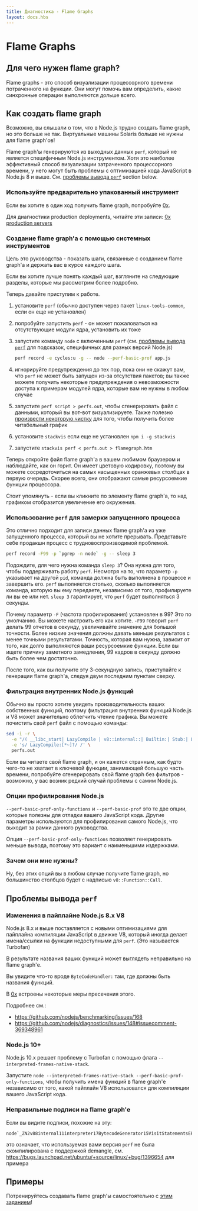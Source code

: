 ```yaml
---
title: Диагностика - Flame Graphs
layout: docs.hbs
---
```


# Flame Graphs

## Для чего нужен flame graph?

Flame graphs - это способ визуализации процессорного времени потраченного на функции. Они могут помочь вам определить, какие синхронные операции выполняются дольше всего.

## Как создать flame graph

Возможно, вы слышали о том, что в Node.js трудно создать flame graph, но это больше не так. Виртуальные машины Solaris больше не нужны для flame graph'ов!

Flame graph'ы генерируются из выходных данных `perf`, который не является специфичным Node.js инструментом. Хотя это наиболее эффективный способ визуализации затраченного процессорного времени, у него могут быть проблемы с оптимизацией кода JavaScript в Node.js 8 и выше. См. [проблемы вывода `perf`](#perf-output-issues) section below.

### Используйте предварительно упакованный инструмент

Если вы хотите в один ход получить flame graph, попробуйте [0x](https://www.npmjs.com/package/0x).

Для диагностики production deployments, читайте эти записи: [0x production servers](https://github.com/davidmarkclements/0x/blob/master/docs/production-servers.md)

### Создание flame graph'а с помощью системных инструментов

Цель это руководства - показать шаги, связанные с созданием flame graph'а и держать вас в курсе каждого шага.

Если вы хотите лучше понять каждый шаг, взгляните на следующие разделы, которые мы рассмотрим более подробно.

Теперь давайте приступим к работе.

1. установите `perf` (обычно доступен через пакет `linux-tools-common`, если он еще не установлен)
2. попробуйте запустить `perf` - он может пожаловаться на отсутствующие модули ядра, установить их тоже
3. запустите команду `node` с включенным `perf` (см. [проблемы вывода `perf`](#perf-output-issues) для подсказок, специфичных для разных версий Node.js)

   ```bash
   perf record -e cycles:u -g -- node --perf-basic-prof app.js
   ```

4. игнорируйте предупреждения до тех пор, пока они не скажут вам, что `perf` не может быть запущен из-за отсутствия пакетов; вы также можете получить некоторые предупреждения о невозможности доступа к примерам модулей ядра, которые вам не нужны в любом случае
5. запустите `perf script > perfs.out`, чтобы сгенерировать файл с данными, который вы вот-вот визуализируете. Также полезно [произвести некоторую чистку](#filtering-out-node-js-internal-functions) для того, чтобы получить более читабельный график
6. установите `stackvis` если еще не установлен `npm i -g stackvis`
7. запустите `stackvis perf < perfs.out > flamegraph.htm`

Теперь откройте файл flame graph'а в вашем любимом браузером и наблюдайте, как он горит. Он имеет цветовую кодировку, поэтому вы можете сосредоточиться на самых насыщенных оранжевых столбцах в первую очередь. Скорее всего, они отображают самые ресурсоемкие функции процессора.

Стоит упомянуть - если вы кликните по элементу flame graph'а, то над графиком отобразится увеличение его окружения.

### Использование `perf` для замерки запущенного процесса

Это отлично подходит для записи данных flame graph'а из уже запущенного процесса, который вы не хотите прерывать. Представьте себе продакшн процесс с трудновоспроизводимой проблемой.

```bash
perf record -F99 -p `pgrep -n node` -g -- sleep 3
```

Подождите, для чего нужна команда `sleep 3`? Она нужна для того, чтобы поддерживать работу `perf`. Несмотря на то, что параметр `-p` указывает на другой `pid`, команда должна быть выполнена в процессе и завершить его. `perf` выполняется столько, сколько выполняется команда, которую вы ему передаете, независимо от того, профилируете ли вы ее или нет. `sleep 3` гарантирует, что `perf` будет выполняться 3 секунды.

Почему параметр `-F` (частота профилирования) установлен в 99? Это по умолчанию. Вы можете настроить его как хотите. `-F99` говорит `perf` делать 99 отчетов в секунду, увеличивайте значение для большой точности. Более низкие значения должны давать меньше результатов с менее точными результатами. Точность, которая вам нужна, зависит от того, как долго выполняются ваши ресурсоемкие функции. Если вы ищете причину заметного замедления, 99 кадров в секунду должно быть более чем достаточно.

После того, как вы получите эту 3-секундную запись, приступайте к генерации flame graph'а, следуя двум последним пунктам сверху.

### Фильтрация внутренних Node.js функций

Обычно вы просто хотите увидеть производительность ваших собственных функций, поэтому фильтрация внутренних функций Node.js и V8 может значительно облегчить чтение графика. Вы можете почистить свой `perf` файл с помощью команды:

```bash
sed -i -r \
  -e "/( __libc_start| LazyCompile | v8::internal::| Builtin:| Stub:| LoadIC:|\[unknown\]| LoadPolymorphicIC:)/d" \
  -e 's/ LazyCompile:[*~]?/ /' \
  perfs.out
```

Если вы читаете свой flame graph, и он кажется странным, как будто чего-то не хватает в ключевой функции, занимающей большую часть времени, попробуйте сгенерировать свой flame graph без фильтров - возможно, у вас возник редкий случай проблемы с самим Node.js.

### Опции профилирования Node.js

`--perf-basic-prof-only-functions` и `--perf-basic-prof` это те две опции, которые полезны для отладки вашего JavaScript кода. Другие параметры используются для профилирования самого Node.js, что выходит за рамки данного руководства.

Опция `--perf-basic-prof-only-functions` позволяет генерировать меньше вывода, поэтому это вариант с наименьшими издержками.

### Зачем они мне нужны?

Ну, без этих опций вы в любом случае получите flame graph, но большинство столбцов будет с надписью `v8::Function::Call`.

## Проблемы вывода `perf`

### Изменения в пайплайне Node.js 8.x V8

Node.js 8.x и выше поставляется с новыми оптимизациями для пайплайна компиляции JavaScript в движке V8, который иногда делает имена/ссылки на функции недоступными для `perf`. (Это называется Turbofan)

В результате названия ваших функций может выглядеть неправильно на flame graph'е.

Вы увидите что-то вроде `ByteCodeHandler:` там, где должны быть названия функций.

В [0x](https://www.npmjs.com/package/0x) встроены некоторые меры пресечения этого.

Подробнее см.:

- https://github.com/nodejs/benchmarking/issues/168
- https://github.com/nodejs/diagnostics/issues/148#issuecomment-369348961

### Node.js 10+

Node.js 10.x решает проблему с Turbofan с помощью флага `--interpreted-frames-native-stack`.

Запустите `node --interpreted-frames-native-stack --perf-basic-prof-only-functions`, чтобы получить имена функций в flame graph'е независимо от того, какой пайплайн V8 использовался для компиляции вашего JavaScript кода.

### Неправильные подписи на flame graph'е

Если вы видите подписи, похожие на эту:

```
node`_ZN2v88internal11interpreter17BytecodeGenerator15VisitStatementsEPNS0_8ZoneListIPNS0_9StatementEEE
```

это означает, что используемая вами версия `perf` не была скомпилирована с поддержкой demangle, см. https://bugs.launchpad.net/ubuntu/+source/linux/+bug/1396654 для примера

## Примеры

Потренируйтесь создавать flame graph'ы самостоятельно с [этим заданием](https://github.com/naugtur/node-example-flamegraph)!
